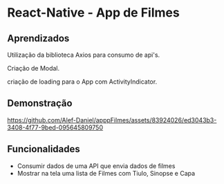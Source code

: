 
# React-Native - App de Filmes






## Aprendizados

Utilização da biblioteca Axios para consumo de api's.  

Criação de Modal.  

criação de loading para o App com ActivityIndicator.

## Demonstração




https://github.com/Alef-Daniel/apppFilmes/assets/83924026/ed3043b3-3408-4f77-9bed-095645809750





## Funcionalidades

- Consumir dados de uma API que envia dados de filmes
- Mostrar na tela uma lista de Filmes com Tiulo, Sinopse e Capa
